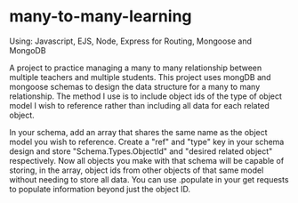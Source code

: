 # many-to-many-learning

Using: Javascript, EJS, Node, Express for Routing, Mongoose and MongoDB

A project to practice managing a many to many relationship between multiple teachers and multiple students.
This project uses mongDB and mongoose schemas to design the data structure for a many to many relationship.
The method I use is to include object ids of the type of object model I wish to reference rather than including all data for each related object.

In your schema, add an array that shares the same name as the object model you wish to reference.
Create a "ref" and "type" key in your schema design and store "Schema.Types.ObjectId" and "desired related object" respectively.
Now all objects you make with that schema will be capable of storing, in the array, object ids from other objects of that same model without needing to store all data.
You can use .populate in your get requests to populate information beyond just the object ID.
